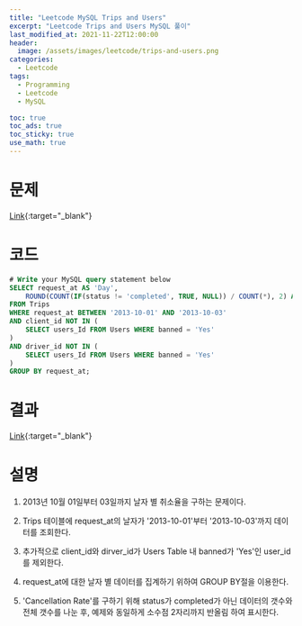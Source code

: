 ```yaml
---
title: "Leetcode MySQL Trips and Users"
excerpt: "Leetcode Trips and Users MySQL 풀이"
last_modified_at: 2021-11-22T12:00:00
header:
  image: /assets/images/leetcode/trips-and-users.png
categories:
  - Leetcode
tags:
  - Programming
  - Leetcode
  - MySQL

toc: true
toc_ads: true
toc_sticky: true
use_math: true
---
```

# 문제
[Link](https://leetcode.com/problems/trips-and-users/){:target="_blank"}

# 코드
```sql
# Write your MySQL query statement below
SELECT request_at AS 'Day',
	ROUND(COUNT(IF(status != 'completed', TRUE, NULL)) / COUNT(*), 2) AS 'Cancellation Rate'
FROM Trips
WHERE request_at BETWEEN '2013-10-01' AND '2013-10-03'
AND client_id NOT IN (
	SELECT users_Id FROM Users WHERE banned = 'Yes'
)
AND driver_id NOT IN (
	SELECT users_Id FROM Users WHERE banned = 'Yes'
)
GROUP BY request_at;
```

# 결과
[Link](https://leetcode.com/submissions/detail/590738851/){:target="_blank"}

# 설명
1. 2013년 10월 01일부터 03일까지 날자 별 취소율을 구하는 문제이다.

2. Trips 테이블에 request_at의 날자가 '2013-10-01'부터 '2013-10-03'까지 데이터를 조회한다.

3. 추가적으로 client_id와 dirver_id가 Users Table 내 banned가 'Yes'인 user_id를 제외한다.

4. request_at에 대한 날자 별 데이터를 집계하기 위하여 GROUP BY절을 이용한다.

5. 'Cancellation Rate'를 구하기 위해 status가 completed가 아닌 데이터의 갯수와 전체 갯수를 나눈 후, 예제와 동일하게 소수점 2자리까지 반올림 하여 표시한다.